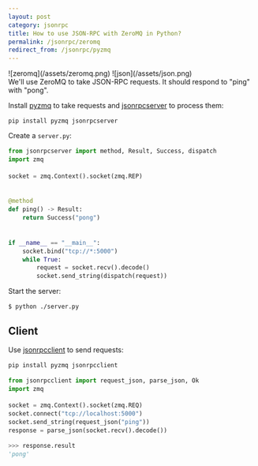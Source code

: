 ```yaml
---
layout: post
category: jsonrpc
title: How to use JSON-RPC with ZeroMQ in Python?
permalink: /jsonrpc/zeromq
redirect_from: /jsonrpc/pyzmq
---
```

<div class="wide-logos" markdown="1">
![zeromq](/assets/zeromq.png)
![json](/assets/json.png)
</div>

<div id="intro" markdown="1">
We'll use ZeroMQ to take JSON-RPC requests. It should respond to "ping" with
"pong".
</div>

Install [pyzmq](https://pyzmq.readthedocs.io/) to take requests and
[jsonrpcserver](https://www.jsonrpcserver.com/) to process them:

``` shell
pip install pyzmq jsonrpcserver
```
Create a `server.py`:

```python
from jsonrpcserver import method, Result, Success, dispatch
import zmq

socket = zmq.Context().socket(zmq.REP)


@method
def ping() -> Result:
    return Success("pong")


if __name__ == "__main__":
    socket.bind("tcp://*:5000")
    while True:
        request = socket.recv().decode()
        socket.send_string(dispatch(request))
```

Start the server:

``` shell
$ python ./server.py
```

## Client

Use [jsonrpcclient](https://www.jsonrpcclient.com/) to send requests:

```sh
pip install pyzmq jsonrpcclient
```

```python
from jsonrpcclient import request_json, parse_json, Ok
import zmq

socket = zmq.Context().socket(zmq.REQ)
socket.connect("tcp://localhost:5000")
socket.send_string(request_json("ping"))
response = parse_json(socket.recv().decode())
```

```python
>>> response.result
'pong'
```
